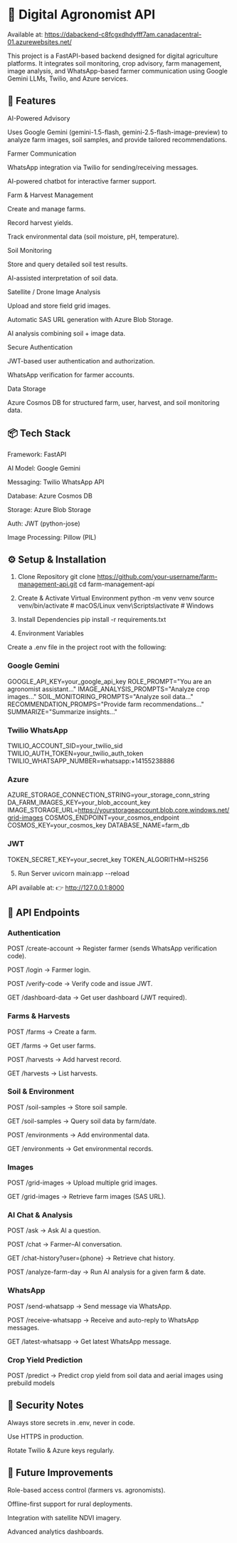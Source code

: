 # 🌱 Digital Agronomist API

Available at: https://dabackend-c8fcgxdhdyfff7am.canadacentral-01.azurewebsites.net/

This project is a FastAPI-based backend designed for digital agriculture platforms.
It integrates soil monitoring, crop advisory, farm management, image analysis, and WhatsApp-based farmer communication using Google Gemini LLMs, Twilio, and Azure services.

## 🚀 Features

AI-Powered Advisory

Uses Google Gemini (gemini-1.5-flash, gemini-2.5-flash-image-preview) to analyze farm images, soil samples, and provide tailored recommendations.

Farmer Communication

WhatsApp integration via Twilio for sending/receiving messages.

AI-powered chatbot for interactive farmer support.

Farm & Harvest Management

Create and manage farms.

Record harvest yields.

Track environmental data (soil moisture, pH, temperature).

Soil Monitoring

Store and query detailed soil test results.

AI-assisted interpretation of soil data.

Satellite / Drone Image Analysis

Upload and store field grid images.

Automatic SAS URL generation with Azure Blob Storage.

AI analysis combining soil + image data.

Secure Authentication

JWT-based user authentication and authorization.

WhatsApp verification for farmer accounts.

Data Storage

Azure Cosmos DB for structured farm, user, harvest, and soil monitoring data.

## 📦 Tech Stack

Framework: FastAPI

AI Model: Google Gemini

Messaging: Twilio WhatsApp API

Database: Azure Cosmos DB

Storage: Azure Blob Storage

Auth: JWT (python-jose)

Image Processing: Pillow (PIL)

## ⚙️ Setup & Installation
1. Clone Repository
git clone https://github.com/your-username/farm-management-api.git
cd farm-management-api

2. Create & Activate Virtual Environment
python -m venv venv
source venv/bin/activate   # macOS/Linux
venv\Scripts\activate      # Windows

3. Install Dependencies
pip install -r requirements.txt

4. Environment Variables

Create a .env file in the project root with the following:

### Google Gemini
GOOGLE_API_KEY=your_google_api_key
ROLE_PROMPT="You are an agronomist assistant..."
IMAGE_ANALYSIS_PROMPTS="Analyze crop images..."
SOIL_MONITORING_PROMPTS="Analyze soil data..."
RECOMMENDATION_PROMPS="Provide farm recommendations..."
SUMMARIZE="Summarize insights..."

### Twilio WhatsApp
TWILIO_ACCOUNT_SID=your_twilio_sid
TWILIO_AUTH_TOKEN=your_twilio_auth_token
TWILIO_WHATSAPP_NUMBER=whatsapp:+14155238886

### Azure
AZURE_STORAGE_CONNECTION_STRING=your_storage_conn_string
DA_FARM_IMAGES_KEY=your_blob_account_key
IMAGE_STORAGE_URL=https://yourstorageaccount.blob.core.windows.net/grid-images
COSMOS_ENDPOINT=your_cosmos_endpoint
COSMOS_KEY=your_cosmos_key
DATABASE_NAME=farm_db

### JWT
TOKEN_SECRET_KEY=your_secret_key
TOKEN_ALGORITHM=HS256

5. Run Server
uvicorn main:app --reload


API available at:
👉 http://127.0.0.1:8000

## 📖 API Endpoints
### Authentication

POST /create-account → Register farmer (sends WhatsApp verification code).

POST /login → Farmer login.

POST /verify-code → Verify code and issue JWT.

GET /dashboard-data → Get user dashboard (JWT required).

### Farms & Harvests

POST /farms → Create a farm.

GET /farms → Get user farms.

POST /harvests → Add harvest record.

GET /harvests → List harvests.

### Soil & Environment

POST /soil-samples → Store soil sample.

GET /soil-samples → Query soil data by farm/date.

POST /environments → Add environmental data.

GET /environments → Get environmental records.

### Images

POST /grid-images → Upload multiple grid images.

GET /grid-images → Retrieve farm images (SAS URL).

### AI Chat & Analysis

POST /ask → Ask AI a question.

POST /chat → Farmer–AI conversation.

GET /chat-history?user={phone} → Retrieve chat history.

POST /analyze-farm-day → Run AI analysis for a given farm & date.

### WhatsApp

POST /send-whatsapp → Send message via WhatsApp.

POST /receive-whatsapp → Receive and auto-reply to WhatsApp messages.

GET /latest-whatsapp → Get latest WhatsApp message.

### Crop Yield Prediction
POST /predict → Predict crop yield from soil data and aerial images using prebuild models

## 🔐 Security Notes

Always store secrets in .env, never in code.

Use HTTPS in production.

Rotate Twilio & Azure keys regularly.

## 📌 Future Improvements

Role-based access control (farmers vs. agronomists).

Offline-first support for rural deployments.

Integration with satellite NDVI imagery.

Advanced analytics dashboards.
